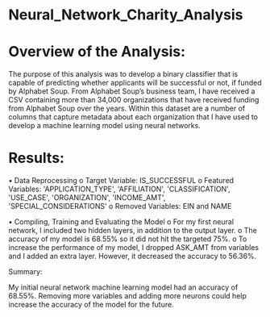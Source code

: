 # Neural_Network_Charity_Analysis

# Overview of the Analysis: 

The purpose of this analysis was to develop a binary classifier that is capable of predicting whether applicants will be successful or not, if funded by Alphabet Soup. From Alphabet Soup’s business team, I have received a CSV containing more than 34,000 organizations that have received funding from Alphabet Soup over the years. Within this dataset are a number of columns that capture metadata about each organization that I have used to develop a machine learning model using neural networks. 

# Results: 

  •	Data Reprocessing
    o	Target Variable: IS_SUCCESSFUL
    o	Featured Variables: 'APPLICATION_TYPE', 'AFFILIATION',  'CLASSIFICATION', 'USE_CASE',  'ORGANIZATION', 'INCOME_AMT', 'SPECIAL_CONSIDERATIONS'
    o	Removed Variables: EIN and NAME

  •	Compiling, Training and Evaluating the Model
    o	For my first neural network, I included two hidden layers, in addition to the output layer.
    o	The accuracy of my model is 68.55% so it did not hit the targeted 75%.
    o	To increase the performance of my model, I dropped ASK_AMT from variables and I added an extra layer. However, it decreased the accuracy to 56.36%.  

Summary: 

My initial neural network machine learning model had an accuracy of 68.55%. Removing more variables and adding more neurons could help increase the accuracy of the model for the future. 


